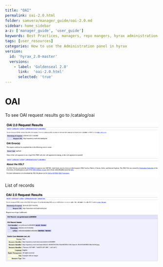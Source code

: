 ```yaml
---
title: "OAI"
permalink: oai-2.0.html
folder: samvera/manager_guide/oai-2.0.md
sidebar: home_sidebar
a-z: ['manager_guide', 'user_guide']
keywords: Best Practices, managers, repo mangers, hyrax administration
tags: [user_resources]
categories: How to use the Administration panel in hyrax
version:
  id: 'hyrax_2.0-master'
  versions:  
    - label: 'Goldenseal 2.0'
      link:  'oai-2.0.html'
      selected: 'true'
---
```


# OAI

To see OAI request results go to /catalog/oai

![Add New Generic Work](images\screenshots\oai-1.png)

List of records

![Add New Generic Work](images\screenshots\oai-2.png)
